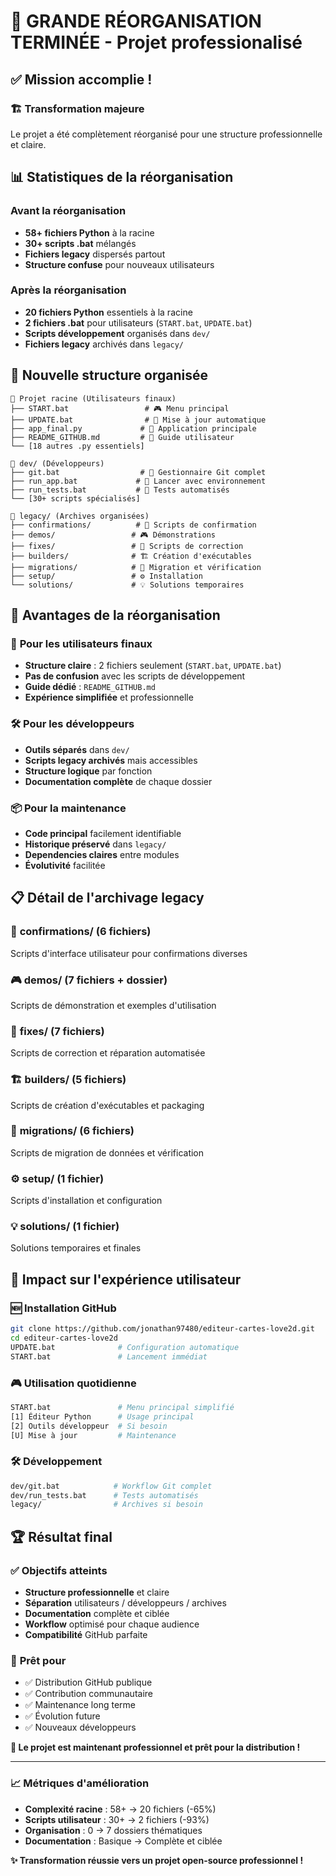 # 🎯 GRANDE RÉORGANISATION TERMINÉE - Projet professionalisé

## ✅ Mission accomplie !

### 🏗️ **Transformation majeure**
Le projet a été complètement réorganisé pour une structure professionnelle et claire.

## 📊 **Statistiques de la réorganisation**

### Avant la réorganisation
- **58+ fichiers Python** à la racine
- **30+ scripts .bat** mélangés
- **Fichiers legacy** dispersés partout
- **Structure confuse** pour nouveaux utilisateurs

### Après la réorganisation  
- **20 fichiers Python** essentiels à la racine
- **2 fichiers .bat** pour utilisateurs (`START.bat`, `UPDATE.bat`)
- **Scripts développement** organisés dans `dev/`
- **Fichiers legacy** archivés dans `legacy/`

## 📁 **Nouvelle structure organisée**

```
📂 Projet racine (Utilisateurs finaux)
├── START.bat                 # 🎮 Menu principal
├── UPDATE.bat                # 🔄 Mise à jour automatique
├── app_final.py             # 🐍 Application principale
├── README_GITHUB.md         # 📖 Guide utilisateur
└── [18 autres .py essentiels]

📂 dev/ (Développeurs)
├── git.bat                  # 🔧 Gestionnaire Git complet
├── run_app.bat             # 🐍 Lancer avec environnement
├── run_tests.bat           # 🧪 Tests automatisés
└── [30+ scripts spécialisés]

📂 legacy/ (Archives organisées)
├── confirmations/          # 🔐 Scripts de confirmation
├── demos/                 # 🎮 Démonstrations
├── fixes/                 # 🔧 Scripts de correction
├── builders/              # 🏗️ Création d'exécutables
├── migrations/            # 🔄 Migration et vérification
├── setup/                 # ⚙️ Installation
└── solutions/             # 💡 Solutions temporaires
```

## 🎯 **Avantages de la réorganisation**

### 👥 **Pour les utilisateurs finaux**
- **Structure claire** : 2 fichiers seulement (`START.bat`, `UPDATE.bat`)
- **Pas de confusion** avec les scripts de développement
- **Guide dédié** : `README_GITHUB.md`
- **Expérience simplifiée** et professionnelle

### 🛠️ **Pour les développeurs**
- **Outils séparés** dans `dev/`
- **Scripts legacy archivés** mais accessibles
- **Structure logique** par fonction
- **Documentation complète** de chaque dossier

### 📦 **Pour la maintenance**
- **Code principal** facilement identifiable
- **Historique préservé** dans `legacy/`
- **Dependencies claires** entre modules
- **Évolutivité** facilitée

## 📋 **Détail de l'archivage legacy**

### 🔐 **confirmations/ (6 fichiers)**
Scripts d'interface utilisateur pour confirmations diverses

### 🎮 **demos/ (7 fichiers + dossier)**  
Scripts de démonstration et exemples d'utilisation

### 🔧 **fixes/ (7 fichiers)**
Scripts de correction et réparation automatisée

### 🏗️ **builders/ (5 fichiers)**
Scripts de création d'exécutables et packaging

### 🔄 **migrations/ (6 fichiers)**
Scripts de migration de données et vérification

### ⚙️ **setup/ (1 fichier)**
Scripts d'installation et configuration

### 💡 **solutions/ (1 fichier)**
Solutions temporaires et finales

## 🚀 **Impact sur l'expérience utilisateur**

### 🆕 **Installation GitHub**
```bash
git clone https://github.com/jonathan97480/editeur-cartes-love2d.git
cd editeur-cartes-love2d  
UPDATE.bat              # Configuration automatique
START.bat               # Lancement immédiat
```

### 🎮 **Utilisation quotidienne**
```bash
START.bat               # Menu principal simplifié
[1] Éditeur Python      # Usage principal
[2] Outils développeur  # Si besoin
[U] Mise à jour         # Maintenance
```

### 🛠️ **Développement**
```bash
dev/git.bat            # Workflow Git complet
dev/run_tests.bat      # Tests automatisés
legacy/                # Archives si besoin
```

## 🏆 **Résultat final**

### ✅ **Objectifs atteints**
- **Structure professionnelle** et claire
- **Séparation** utilisateurs / développeurs / archives  
- **Documentation** complète et ciblée
- **Workflow** optimisé pour chaque audience
- **Compatibilité** GitHub parfaite

### 🎯 **Prêt pour**
- ✅ Distribution GitHub publique
- ✅ Contribution communautaire  
- ✅ Maintenance long terme
- ✅ Évolution future
- ✅ Nouveaux développeurs

**🚀 Le projet est maintenant professionnel et prêt pour la distribution !**

---

### 📈 **Métriques d'amélioration**
- **Complexité racine** : 58+ → 20 fichiers (-65%)
- **Scripts utilisateur** : 30+ → 2 fichiers (-93%)
- **Organisation** : 0 → 7 dossiers thématiques
- **Documentation** : Basique → Complète et ciblée

**✨ Transformation réussie vers un projet open-source professionnel !**
